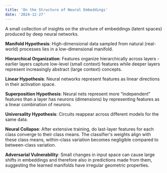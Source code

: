 ```yaml
---
title: 'On the Structure of Neural Embeddings'
date: '2024-12-27'
---
```

A small collection of insights on the structure of embeddings (latent spaces) produced by deep neural networks.

**Manifold Hypothesis**: High-dimensional data sampled from natural (real-world) processes lies in a low-dimensional manifold.

**Hierarchical Organization**: Features organize hierarchically across layers - earlier layers capture low-level (small context) features while deeper layers represent increasingly abstract (large context) concepts.

**Linear Hypothesis**: Neural networks represent features as linear directions in their activation space.

**Superposition Hypothesis**: Neural nets represent more “independent” features than a layer has neurons (dimensions) by representing features as a linear combination of neurons.

**Universality Hypothesis**: Circuits reappear across different models for the same data.

**Neural Collapse**: After extensive training, do last-layer features for each class converge to their class means. The classifier's weights align with these class means, within-class variation becomes negligible compared to between-class variation.

**Adversarial Vulnerability**: Small changes in input space can cause large shifts in embeddings and therefore also in predictions made from them, suggesting the learned manifolds have irregular geometric properties.
